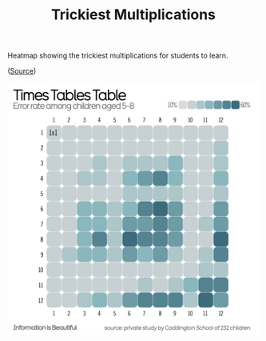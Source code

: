 ﻿---
title: Trickiest Multiplications
---
Heatmap showing the trickiest multiplications for students to learn. 

([Source](https://indieweb.social/@infobeautiful@vis.social/111132655077297887))

![](images/trickiestMultiplications.png)